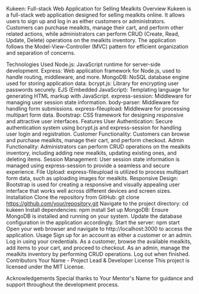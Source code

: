 Kukeen: Full-stack Web Application for Selling Mealkits
Overview
Kukeen is a full-stack web application designed for selling mealkits online. It allows users to sign up and log in as either customers or administrators. Customers can purchase mealkits, manage their cart, and perform other related actions, while administrators can perform CRUD (Create, Read, Update, Delete) operations on the mealkits inventory. The application follows the Model-View-Controller (MVC) pattern for efficient organization and separation of concerns.

Technologies Used
Node.js: JavaScript runtime for server-side development.
Express: Web application framework for Node.js, used to handle routing, middleware, and more.
MongoDB: NoSQL database engine used for storing application data.
bcrypt.js: Library for encrypting user passwords securely.
EJS (Embedded JavaScript): Templating language for generating HTML markup with JavaScript.
express-session: Middleware for managing user session state information.
body-parser: Middleware for handling form submissions.
express-fileupload: Middleware for processing multipart form data.
Bootstrap: CSS framework for designing responsive and attractive user interfaces.
Features
User Authentication: Secure authentication system using bcrypt.js and express-session for handling user login and registration.
Customer Functionality: Customers can browse and purchase mealkits, manage their cart, and perform checkout.
Admin Functionality: Administrators can perform CRUD operations on the mealkits inventory, including adding new mealkits, updating existing ones, and deleting items.
Session Management: User session state information is managed using express-session to provide a seamless and secure experience.
File Upload: express-fileupload is utilized to process multipart form data, such as uploading images for mealkits.
Responsive Design: Bootstrap is used for creating a responsive and visually appealing user interface that works well across different devices and screen sizes.
Installation
Clone the repository from GitHub: git clone https://github.com/your/repository.git
Navigate to the project directory: cd kukeen
Install dependencies: npm install
Set up MongoDB: Ensure MongoDB is installed and running on your system. Update the database configuration in the application accordingly.
Start the server: npm start
Open your web browser and navigate to http://localhost:3000 to access the application.
Usage
Sign up for an account as either a customer or an admin.
Log in using your credentials.
As a customer, browse the available mealkits, add items to your cart, and proceed to checkout.
As an admin, manage the mealkits inventory by performing CRUD operations.
Log out when finished.
Contributors
Your Name - Project Lead & Developer
License
This project is licensed under the MIT License.

Acknowledgements
Special thanks to Your Mentor's Name for guidance and support throughout the development process.


